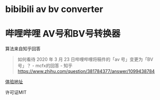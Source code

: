 # bibibili av bv converter
# 哔哩哔哩 AV号和BV号转换器

算法来自知乎回答

> 如何看待 2020 年 3 月 23 日哔哩哔哩将稿件的「av 号」变更为「BV 号」？ - mcfx的回答 - 知乎
> https://www.zhihu.com/question/381784377/answer/1099438784

[体验地址](https://ivanlulyf.github.io/bibibili-av-bv-converter/)

许可证MIT
